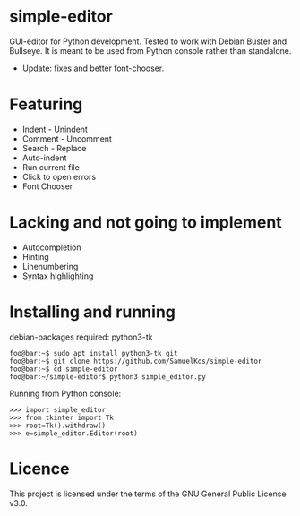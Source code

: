 # simple-editor
GUI-editor for Python development. 
Tested to work with Debian Buster and Bullseye. 
It is meant to be used from Python console rather than standalone.
* Update: fixes and better font-chooser.

# Featuring
* Indent - Unindent
* Comment - Uncomment
* Search - Replace
* Auto-indent
* Run current file
* Click to open errors
* Font Chooser


# Lacking and not going to implement
* Autocompletion
* Hinting
* Linenumbering
* Syntax highlighting

# Installing and running
debian-packages required: python3-tk

```console
foo@bar:~$ sudo apt install python3-tk git
foo@bar:~$ git clone https://github.com/SamuelKos/simple-editor
foo@bar:~$ cd simple-editor
foo@bar:~/simple-editor$ python3 simple_editor.py
```

Running from Python console:

```console
>>> import simple_editor
>>> from tkinter import Tk
>>> root=Tk().withdraw()
>>> e=simple_editor.Editor(root)
```

# Licence
This project is licensed under the terms of the GNU General Public License v3.0.
